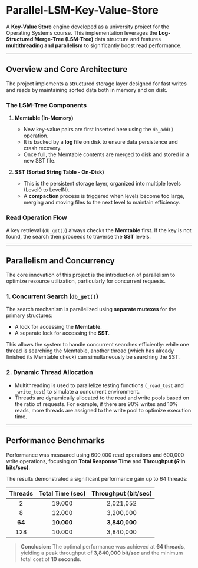 # Parallel-LSM-Key-Value-Store

A **Key-Value Store** engine developed as a university project for the Operating Systems course. This implementation leverages the **Log-Structured Merge-Tree (LSM-Tree)** data structure and features **multithreading and parallelism** to significantly boost read performance.

***

## Overview and Core Architecture

The project implements a structured storage layer designed for fast writes and reads by maintaining sorted data both in memory and on disk.

### The LSM-Tree Components

1.  **Memtable (In-Memory)**
    * New key-value pairs are first inserted here using the `db_add()` operation.
    * It is backed by a **log file** on disk to ensure data persistence and crash recovery.
    * Once full, the Memtable contents are merged to disk and stored in a new SST file.

2.  **SST (Sorted String Table - On-Disk)**
    * This is the persistent storage layer, organized into multiple levels (Level0 to LevelN).
    * A **compaction** process is triggered when levels become too large, merging and moving files to the next level to maintain efficiency.

### Read Operation Flow

A key retrieval (`db_get()`) always checks the **Memtable** first. If the key is not found, the search then proceeds to traverse the **SST** levels.

***

## Parallelism and Concurrency

The core innovation of this project is the introduction of parallelism to optimize resource utilization, particularly for concurrent requests.

### 1. Concurrent Search (`db_get()`)

The search mechanism is parallelized using **separate mutexes** for the primary structures:

* A lock for accessing the **Memtable**.
* A separate lock for accessing the **SST**.

This allows the system to handle concurrent searches efficiently: while one thread is searching the Memtable, another thread (which has already finished its Memtable check) can simultaneously be searching the SST.

### 2. Dynamic Thread Allocation

* Multithreading is used to parallelize testing functions (`_read_test` and `_write_test`) to simulate a concurrent environment.
* Threads are dynamically allocated to the read and write pools based on the ratio of requests. For example, if there are 90% writes and 10% reads, more threads are assigned to the write pool to optimize execution time.

***

## Performance Benchmarks

Performance was measured using 600,000 read operations and 600,000 write operations, focusing on **Total Response Time** and **Throughput ($R$ in bits/sec)**.

The results demonstrated a significant performance gain up to 64 threads:

| Threads | Total Time (sec) | Throughput (bit/sec) |
| :---: | :---: | :---: |
| 2 | 19.000 | 2,021,052 |
| 8 | 12.000 | 3,200,000 |
| **64** | **10.000** | **3,840,000** |
| 128 | 10.000 | 3,840,000 |

> **Conclusion:** The optimal performance was achieved at **64 threads**, yielding a peak throughput of **3,840,000 bit/sec** and the minimum total cost of **10 seconds**.
